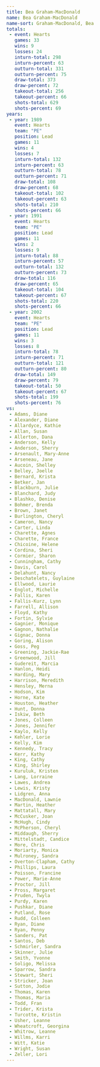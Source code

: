 ```yaml
---
title: Bea Graham-MacDonald
name: Bea Graham-MacDonald
name-sort: Graham-MacDonald, Bea
totals:
 - event: Hearts
   games: 33
   wins: 9
   losses: 24
   inturn-total: 298
   inturn-percent: 63
   outturn-total: 331
   outturn-percent: 75
   draw-total: 373
   draw-percent: 72
   takeout-total: 256
   takeout-percent: 66
   shots-total: 629
   shots-percent: 69
years:
 - year: 1989
   event: Hearts
   team: "PE"
   position: Lead
   games: 11
   wins: 4
   losses: 7
   inturn-total: 132
   inturn-percent: 63
   outturn-total: 78
   outturn-percent: 71
   draw-total: 108
   draw-percent: 68
   takeout-total: 102
   takeout-percent: 63
   shots-total: 210
   shots-percent: 66
 - year: 1991
   event: Hearts
   team: "PE"
   position: Lead
   games: 11
   wins: 2
   losses: 9
   inturn-total: 88
   inturn-percent: 57
   outturn-total: 132
   outturn-percent: 73
   draw-total: 116
   draw-percent: 65
   takeout-total: 104
   takeout-percent: 67
   shots-total: 220
   shots-percent: 66
 - year: 2002
   event: Hearts
   team: "PE"
   position: Lead
   games: 11
   wins: 3
   losses: 8
   inturn-total: 78
   inturn-percent: 71
   outturn-total: 121
   outturn-percent: 80
   draw-total: 149
   draw-percent: 79
   takeout-total: 50
   takeout-percent: 67
   shots-total: 199
   shots-percent: 76
vs:
 - Adams, Diane
 - Alexander, Diane
 - Allardyce, Kathie
 - Allan, Susan
 - Allerton, Dana
 - Anderson, Kelly
 - Anderson, Sherry
 - Arsenault, Mary-Anne
 - Arseneau, Jane
 - Aucoin, Shelley
 - Belley, Joelle
 - Bernard, Krista
 - Betker, Jan
 - Blackburn, Julie
 - Blanchard, Judy
 - Blashko, Denise
 - Bohmer, Brenda
 - Brown, Janet
 - Burlington, Cheryl
 - Cameron, Nancy
 - Carter, Linda
 - Charette, Agnes
 - Charette, France
 - Chicoine, Helene
 - Cordina, Sheri
 - Cormier, Sharon
 - Cunningham, Cathy
 - Davis, Carol
 - Delahunt, Nancy
 - Deschatelets, Guylaine
 - Ellwood, Laurie
 - Englot, Michelle
 - Fallis, Karen
 - Fallis-Kurz, Lynn
 - Farrell, Allison
 - Floyd, Kathy
 - Fortin, Sylvie
 - Gagnier, Monique
 - Gagnon, Nathalie
 - Gignac, Donna
 - Goring, Alison
 - Goss, Peg
 - Greening, Jackie-Rae
 - Greenwood, Jill
 - Gudereit, Marcia
 - Hanlon, Heidi
 - Harding, Mary
 - Harrison, Meredith
 - Hensley, Merna
 - Hodson, Kim
 - Horne, Kate
 - Houston, Heather
 - Hunt, Donna
 - Iskiw, Beth
 - Jones, Colleen
 - Jones, Jennifer
 - Kaylo, Kelly
 - Kehler, Lorie
 - Kelly, Kim
 - Kennedy, Tracy
 - Kerr, Kathy
 - King, Cathy
 - King, Shirley
 - Kuruluk, Kristen
 - Lang, Lorraine
 - Lawes, Andrea
 - Lewis, Kristy
 - Lidgren, Anna
 - MacDonald, Lawnie
 - Martin, Heather
 - Mattatall, Mary
 - McCusker, Joan
 - McHugh, Cindy
 - McPherson, Cheryl
 - Middaugh, Sherry
 - Mittelstadt, Candice
 - More, Chris
 - Moriarty, Monica
 - Mulroney, Sandra
 - Overton-Clapham, Cathy
 - Phillips, Laura
 - Poisson, Francine
 - Power, Marie-Anne
 - Proctor, Jill
 - Pross, Margaret
 - Pruden, Twyla
 - Purdy, Karen
 - Pushkar, Diane
 - Putland, Rose
 - Rudd, Colleen
 - Ryan, Diane
 - Ryan, Penny
 - Sanders, Pat
 - Santos, Deb
 - Schmirler, Sandra
 - Skinner, Julie
 - Smith, Yvonne
 - Soligo, Melissa
 - Sparrow, Sandra
 - Stewart, Sheri
 - Stricker, Joan
 - Sutton, Jodie
 - Thomas, Karen
 - Thomas, Maria
 - Todd, Fran
 - Trider, Krista
 - Turcotte, Kristin
 - Usher, Leanne
 - Wheatcroft, Georgina
 - Whitrow, Leanne
 - Willms, Karri
 - Witt, Katie
 - Wright, Susan
 - Zeller, Lori
---
```

